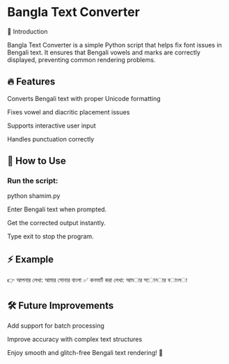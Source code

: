 # Bangla Text Converter

📌 Introduction

Bangla Text Converter is a simple Python script that helps fix font issues in Bengali text. It ensures that Bengali vowels and marks are correctly displayed, preventing common rendering problems.

## 🔥 Features

Converts Bengali text with proper Unicode formatting

Fixes vowel and diacritic placement issues

Supports interactive user input

Handles punctuation correctly

## 🚀 How to Use

### Run the script:

python shamim.py

Enter Bengali text when prompted.

Get the corrected output instantly.

Type exit to stop the program.

## ⚡ Example

👉 আপনার লেখা: আমার সোনার বাংলা
✅ কনভার্ট করা লেখা:  আম◌ার স◌োন◌ার ব◌াংল◌া

## 🛠 Future Improvements

Add support for batch processing

Improve accuracy with complex text structures

Enjoy smooth and glitch-free Bengali text rendering! 🎯

